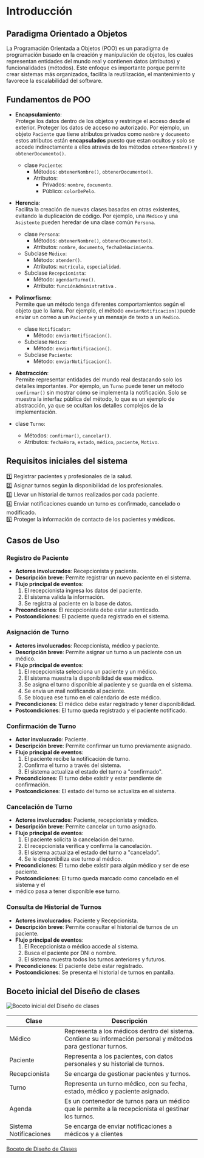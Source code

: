 # Introducción 

## Paradigma Orientado a Objetos
La Programación Orientada a Objetos (POO) es un paradigma de programación basado
en la creación y manipulación de objetos, los cuales representan entidades del 
mundo real y contienen datos (atributos) y funcionalidades (métodos). 
Este enfoque es importante porque permite crear sistemas más organizados, facilita 
la reutilización, el mantenimiento y favorece la escalabilidad del software.

## Fundamentos de POO
- **Encapsulamiento**: <br> 
Protege los datos dentro de los objetos y restringe 
el acceso desde el exterior. Proteger los datos de acceso no autorizado.
Por ejemplo, un objeto `Paciente` que tiene atributos privados como `nombre` 
y `documento` estos atributos están **encapsulados** puesto que estan ocultos y solo
se accede indirectamente a ellos através de los métodos `obtenerNombre()` y
`obtenerDocumento()`.
  - clase `Paciente`:
    - Métodos:   `obtenerNombre()`, `obtenerDocumento()`.
    - Atributos:
      - Privados: `nombre`, `documento`.
      - Público: `colorDePelo`.
        
- **Herencia**:<br>
Facilita la creación de nuevas clases basadas en otras existentes, 
evitando la duplicación de código. Por ejemplo, una `Médico` y una `Asistente` pueden
heredar de una clase común `Persona`.
  - clase `Persona`:
    - Métodos:   `obtenerNombre()`, `obtenerDocumento()`.
    - Atributos: `nombre`, `documento`, `fechaDeNacimiento`.
  - Subclase `Médico`:
    - Método:   `atender()`.
    - Atributos: `matrícula`, `especialidad`.
  - Subclase `Recepcionista`:
    - Método:   `agendarTurno()`.
    - Atributo: `funciónAdministrativa` .

- **Polimorfismo**: <br>
Permite que un método tenga diferentes comportamientos según el objeto que lo
llama. Por ejemplo, el método `enviarNotificacion()`puede enviar un correo a un
 `Paciente` y un mensaje de texto a un `Medico`.
  - clase `Notificador`:
    - Método:   `enviarNotificacion()`.
  - Subclase `Médico`:
    - Método:   `enviarNotificacion()`.
  - Subclase `Paciente`:
    - Método:   `enviarNotificacion()`.

- **Abstracción**: <br>
Permite representar entidades del mundo real destacando solo
los detalles importantes. Por ejemplo, un `Turno` puede tener un método
 `confirmar()` sin mostrar cómo se implementa la notificación. Solo se muestra
 la interfaz pública del método, lo que es un ejemplo de abstracción, ya que
se ocultan los detalles complejos de la implementación.
- clase `Turno`:
    - Métodos:   `confirmar()`, `cancelar()`.
    - Atributos: `fechaHora`, `estado`, `médico`, `paciente`, `Motivo`.
        
## Requisitos iniciales del sistema
:one: Registrar pacientes y profesionales de la salud.<br>
:two: Asignar turnos según la disponibilidad de los profesionales.<br>
:three: Llevar un historial de turnos realizados por cada paciente.<br>
:four: Enviar notificaciones cuando un turno es confirmado, cancelado o modificado.<br>
:five: Proteger la información de contacto de los pacientes y médicos.<br>

## Casos de Uso

### Registro de Paciente
- **Actores involucrados**: Recepcionista y paciente.
- **Descripción breve**: Permite registrar un nuevo paciente en el sistema.
- **Flujo principal de eventos**:
  1. El recepcionista ingresa los datos del paciente.
  2. El sistema valida la información.
  3. Se registra al paciente en la base de datos.
- **Precondiciones**: El recepcionista debe estar autenticado.
- **Postcondiciones**: El paciente queda registrado en el sistema.

### Asignación de Turno
- **Actores involucrados**: Recepcionista, médico y paciente.
- **Descripción breve**: Permite asignar un turno a un paciente con un médico.
- **Flujo principal de eventos**:
  1. El recepcionista selecciona un paciente y un médico.
  2. El sistema muestra la disponibilidad de ese médico.
  3. Se asigna el turno disponible al paciente y se guarda en el sistema.
  4. Se envia un mail notificando al paciente.
  5. Se bloquea ese turno en el calendario de este médico.
- **Precondiciones**: El médico debe estar registrado y tener disponibilidad.
- **Postcondiciones**: El turno queda registrado y el paciente notificado.

### Confirmación de Turno
- **Actor involucrado**: Paciente.
- **Descripción breve**: Permite confirmar un turno previamente asignado.
- **Flujo principal de eventos**:
  1. El paciente recibe la notificación de turno.
  2. Confirma el turno a través del sistema.
  3. El sistema actualiza el estado del turno a "confirmado".
- **Precondiciones**: El turno debe existir y estar pendiente de confirmación.
- **Postcondiciones**: El estado del turno se actualiza en el sistema.

### Cancelación de Turno
- **Actores involucrados**: Paciente, recepcionista y médico.
- **Descripción breve**: Permite cancelar un turno asignado.
- **Flujo principal de eventos**:
  1. El paciente solicita la cancelación del turno.
  2. El recepcionista verifica y confirma la cancelación.
  3. El sistema actualiza el estado del turno a "cancelado".
  3. Se le disponibiliza ese turno al médico.
- **Precondiciones**: El turno debe existir para algún médico y ser de ese paciente.
- **Postcondiciones**: El turno queda marcado como cancelado en el sistema y el
- médico pasa a tener disponible ese turno.

### Consulta de Historial de Turnos
- **Actores involucrados**: Paciente y Recepcionista.
- **Descripción breve**: Permite consultar el historial de turnos de un paciente.
- **Flujo principal de eventos**:
  1. El Recepcionista o médico accede al sistema.
  2. Busca el paciente por DNI o nombre.
  3. El sistema muestra todos los turnos anteriores y futuros.
- **Precondiciones**: El paciente debe estar registrado.
- **Postcondiciones**: Se presenta el historial de turnos en pantalla.

## Boceto inicial del Diseño de clases
![Boceto inicial del Diseño de clases](https://github.com/user-attachments/assets/d9c232c2-1af8-4271-b686-596d03e0a2ff)

|Clase|Descripción|
|-----|-----------|
|Médico|Representa a los médicos dentro del sistema. Contiene su información personal y métodos para gestionar turnos.|
|Paciente|Representa a los pacientes, con datos personales y su historial de turnos.|
|Recepcionista|Se encarga de gestionar pacientes y turnos.|
|Turno|Representa un turno médico, con su fecha, estado, médico y paciente asignado.|
|Agenda|Es un contenedor de turnos para un médico que le permite a la recepcionista el gestinar los turnos.|
|Sistema Notificaciones|Se encarga de enviar notificaciones a médicos y a clientes|

[Boceto de Diseño de Clases](diagramas/BocetoinicialdelDiseñodeclases.uxf)
